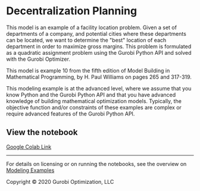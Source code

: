 # Decentralization Planning

This model is an example of a facility location problem. Given a set of departments of a company, and potential cities 
where these departments can be located, we want to determine the "best" location of each department in order to maximize 
gross margins. This problem is formulated as a quadratic assignment problem using the Gurobi Python API and solved with 
the Gurobi Optimizer.

This model is example 10 from the fifth edition of Model Building in Mathematical Programming, by H. Paul Williams on 
pages 265 and 317-319.

This modeling example is at the advanced level, where we assume that you know Python and the Gurobi Python API and that 
you have advanced knowledge of building mathematical optimization models. Typically, the objective function and/or 
constraints of these examples are complex or require advanced features of the Gurobi Python API.

## View the notebook

[Google Colab Link](https://colab.research.google.com/github/Gurobi/modeling-examples/blob/master/decentralization_planning/decentralization_planning_gcl.ipynb)

----
For details on licensing or on running the notebooks, see the overview on [Modeling Examples](../)

Copyright © 2020 Gurobi Optimization, LLC
